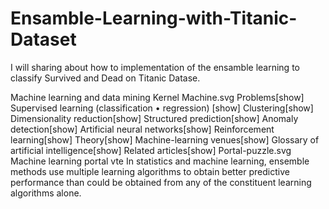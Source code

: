 # Ensamble-Learning-with-Titanic-Dataset
I will sharing about how to implementation of the ensamble learning to classify Survived and Dead on Titanic Datase.

 Machine learning and data mining Kernel Machine.svg Problems[show] Supervised learning (classification • regression) [show] Clustering[show] Dimensionality reduction[show] Structured prediction[show] Anomaly detection[show] Artificial neural networks[show] Reinforcement learning[show] Theory[show] Machine-learning venues[show] Glossary of artificial intelligence[show] Related articles[show] Portal-puzzle.svg Machine learning portal vte In statistics and machine learning, ensemble methods use multiple learning algorithms to obtain better predictive performance than could be obtained from any of the constituent learning algorithms alone. 
